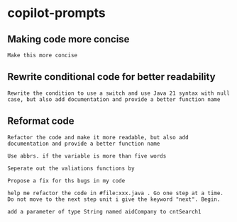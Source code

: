 # copilot-prompts

## Making code more concise
```
Make this more concise
```

## Rewrite conditional code for better readability
```
Rewrite the condition to use a switch and use Java 21 syntax with null case, but also add documentation and provide a better function name
```

## Reformat code
```
Refactor the code and make it more readable, but also add documentation and provide a better function name
```

```
Use abbrs. if the variable is more than five words
```

```
Seperate out the valiations functions by 
```

```
Propose a fix for ths bugs in my code
```

```
help me refactor the code in #file:xxx.java . Go one step at a time. Do not move to the next step unit i give the keyword "next". Begin.
```

```
add a parameter of type String named aidCompany to cntSearch1
```
